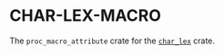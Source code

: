 # CHAR-LEX-MACRO

The `proc_macro_attribute` crate for the [`char_lex`] crate.

[`char_lex`]: https://doc.rust-lang.org/